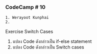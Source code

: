 ### CodeCamp # 10
    1. Werayoot Kunphai
    2. 
      
Exercise Switch Cases

1. แปลง Code ดังกล่าวเป็น if-else statement
2. แปลง Code ดังกล่าวเป็น Switch cases
 